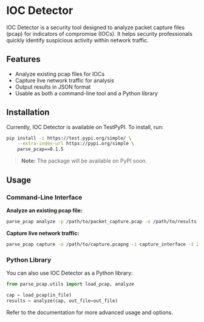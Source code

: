 # IOC Detector

IOC Detector is a security tool designed to analyze packet capture files (pcap) for indicators of compromise (IOCs). It helps security professionals quickly identify suspicious activity within network traffic.

## Features

- Analyze existing pcap files for IOCs
- Capture live network traffic for analysis
- Output results in JSON format
- Usable as both a command-line tool and a Python library

## Installation

Currently, IOC Detector is available on TestPyPI. To install, run:

```bash
pip install -i https://test.pypi.org/simple/ \
    --extra-index-url https://pypi.org/simple \
    parse_pcap==0.1.5
```

> **Note:** The package will be available on PyPI soon.

## Usage

### Command-Line Interface

**Analyze an existing pcap file:**

```bash
parse_pcap analyze -p /path/to/packet_capture.pcap -o /path/to/results.json
```

**Capture live network traffic:**

```bash
parse_pcap capture -o /path/to/capture.pcapng -i capture_interface -t 2
```

### Python Library

You can also use IOC Detector as a Python library:

```python
from parse_pcap.utils import load_pcap, analyze

cap = load_pcap(in_file)
results = analyze(cap, out_file=out_file)
```

Refer to the documentation for more advanced usage and options.